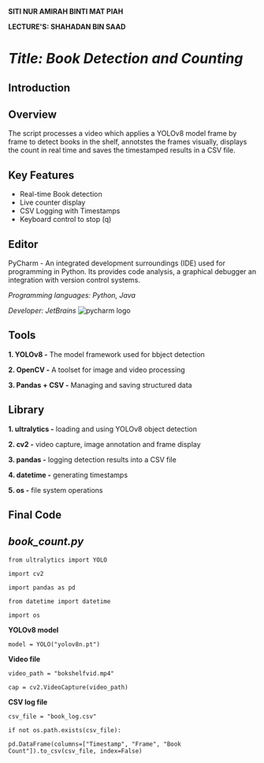 **SITI NUR AMIRAH BINTI MAT PIAH**

**LECTURE'S: SHAHADAN BIN SAAD**



# *Title:  Book Detection and Counting*


## Introduction




## Overview
The script processes a video which applies a YOLOv8 model frame by frame to detect books in the shelf, annotstes the frames visually, displays the count in real time and saves the timestamped results in a CSV file.


## Key Features
- Real-time Book detection
- Live counter display
- CSV Logging with Timestamps
- Keyboard control to stop (q)

## Editor
PyCharm - An integrated development surroundings (IDE) used for programming in Python. Its provides code analysis, a graphical debugger an integration with version control systems.

*Programming languages: Python, Java*

*Developer: JetBrains*
![pycharm logo](https://github.com/user-attachments/assets/4ad4fc4a-84f3-4ee2-8c82-57934d85aab1)

## Tools
**1. YOLOv8 -** The model framework used for bbject detection

**2. OpenCV -** A toolset for image and video processing

**3. Pandas + CSV -** Managing and saving structured data


## Library
**1. ultralytics -** loading and using YOLOv8 object detection

**2. cv2 -** video capture, image annotation and frame display

**3. pandas -** logging detection results into a CSV file

**4. datetime -** generating timestamps

**5. os -** file system operations

## Final Code

## *book_count.py*

    from ultralytics import YOLO

    import cv2

    import pandas as pd

    from datetime import datetime

    import os

**YOLOv8 model**

    model = YOLO("yolov8n.pt")

**Video file**

    video_path = "bokshelfvid.mp4"

    cap = cv2.VideoCapture(video_path)

**CSV log file**

    csv_file = "book_log.csv"

    if not os.path.exists(csv_file):

    pd.DataFrame(columns=["Timestamp", "Frame", "Book Count"]).to_csv(csv_file, index=False)


